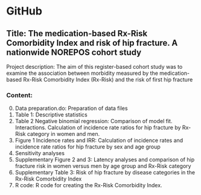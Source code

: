 # GitHub 

## Title: The medication-based Rx-Risk Comorbidity Index and risk of hip fracture. A nationwide NOREPOS cohort study

Project description: The aim of this register-based cohort study was to examine the association between morbidity measured by the medication-based Rx-Risk Comorbidity Index (Rx-Risk) and the risk of first hip fracture

### Content: 

0.	Data preparation.do: Preparation of data files
1.	Table 1: Descriptive statistics
2.	Table 2 Negative binomial regression: Comparison of model fit. Interactions. Calculation of incidence rate ratios for hip fracture by Rx-Risk category in women and men. 
3.	Figure 1 Incidence rates and IRR: Calculation of incidence rates and incidence rate ratios for hip fracture by sex and age group
4.	Sensitivity analyses
5.	Supplementary Figure 2 and 3: Latency analyses and comparison of hip fracture risk in women versus men by age group and Rx-Risk category
6.	Supplementary Table 3: Risk of hip fracture by disease categories in the Rx-Risk Comorbidity Index
7.	R code: R code for creating the Rx-Risk Comorbidity Index. 
